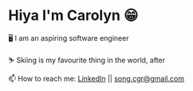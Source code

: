 # Hiya I'm Carolyn 😁 

🖥️ I am an aspiring software engineer

⛷️ Skiing is my favourite thing in the world, after 

📫 How to reach me: [LinkedIn](https://www.linkedin.com/in/carolyn-song-a3a956139/) || song.cgr@gmail.com
 
